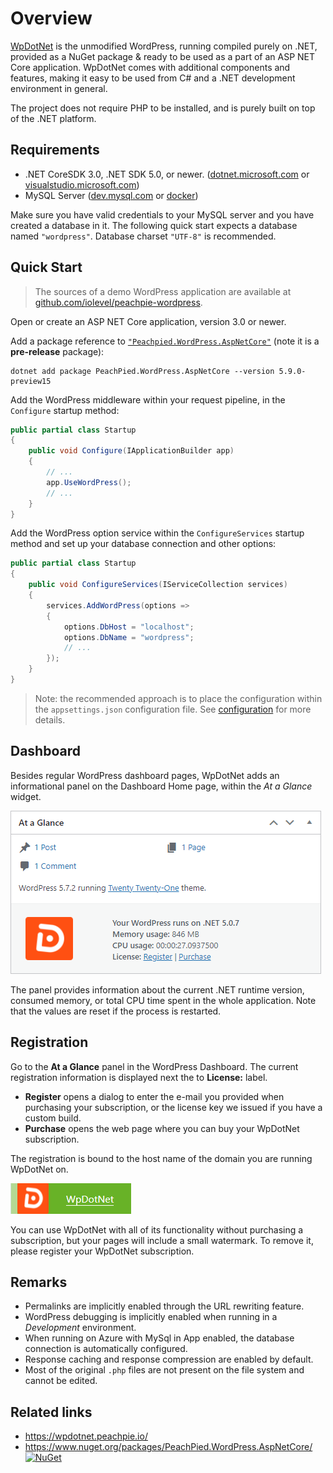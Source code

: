 # Overview

[WpDotNet](https://wpdotnet.peachpie.io/) is the unmodified WordPress, running compiled purely on .NET, provided as a NuGet package & ready to be used as a part of an ASP NET Core application. WpDotNet comes with additional components and features, making it easy to be used from C# and a .NET development environment in general.

The project does not require PHP to be installed, and is purely built on top of the .NET platform.

## Requirements

- .NET CoreSDK 3.0, .NET SDK 5.0, or newer. ([dotnet.microsoft.com](https://dotnet.microsoft.com/download) or [visualstudio.microsoft.com](https://visualstudio.microsoft.com/vs/))
- MySQL Server ([dev.mysql.com](https://dev.mysql.com/downloads/mysql/) or [docker](https://hub.docker.com/_/mysql))

Make sure you have valid credentials to your MySQL server and you have created a database in it. The following quick start expects a database named `"wordpress"`. Database charset `"UTF-8"` is recommended.

## Quick Start

> The sources of a demo WordPress application are available at [github.com/iolevel/peachpie-wordpress](https://github.com/iolevel/peachpie-wordpress).

Open or create an ASP NET Core application, version 3.0 or newer.

Add a package reference to [`"Peachpied.WordPress.AspNetCore"`](https://www.nuget.org/packages/PeachPied.WordPress.AspNetCore/) (note it is a **pre-release** package):

```shell
dotnet add package PeachPied.WordPress.AspNetCore --version 5.9.0-preview15
```

Add the WordPress middleware within your request pipeline, in the `Configure` startup method:

```C#
public partial class Startup
{
    public void Configure(IApplicationBuilder app)
    {
        // ...
        app.UseWordPress();
        // ...
    }
}
```

Add the WordPress option service within the `ConfigureServices` startup method and set up your database connection and other options:

```C#
public partial class Startup
{
    public void ConfigureServices(IServiceCollection services)
    {
        services.AddWordPress(options =>
        {
            options.DbHost = "localhost";
            options.DbName = "wordpress";
            // ...
        });
    }
}
```

> Note: the recommended approach is to place the configuration within the `appsettings.json` configuration file. See [configuration](../configuration) for more details.

## Dashboard

Besides regular WordPress dashboard pages, WpDotNet adds an informational panel on the Dashboard Home page, within the *At a Glance* widget.

![WpDotNet At Glance](img/wp-dashboard-glance.png)

The panel provides information about the current .NET runtime version, consumed memory, or total CPU time spent in the whole application. Note that the values are reset if the process is restarted.

## Registration

Go to the **At a Glance** panel in the WordPress Dashboard. The current registration information is displayed next the to **License:** label.

- **Register** opens a dialog to enter the e-mail you provided when purchasing your subscription, or the license key we issued if you have a custom build.
- **Purchase** opens the web page where you can buy your WpDotNet subscription.

The registration is bound to the host name of the domain you are running WpDotNet on.

![watermark](img/watermark.png)

You can use WpDotNet with all of its functionality without purchasing a subscription, but your pages will include a small watermark. To remove it, please register your WpDotNet subscription.

## Remarks

- Permalinks are implicitly enabled through the URL rewriting feature.
- WordPress debugging is implicitly enabled when running in a *Development* environment.
- When running on Azure with MySql in App enabled, the database connection is automatically configured.
- Response caching and response compression are enabled by default.
- Most of the original `.php` files are not present on the file system and cannot be edited.

## Related links

- https://wpdotnet.peachpie.io/
- https://www.nuget.org/packages/PeachPied.WordPress.AspNetCore/   
[![NuGet](https://img.shields.io/nuget/v/PeachPied.WordPress.AspNetCore.svg)](https://www.nuget.org/packages/PeachPied.WordPress.AspNetCore/)
